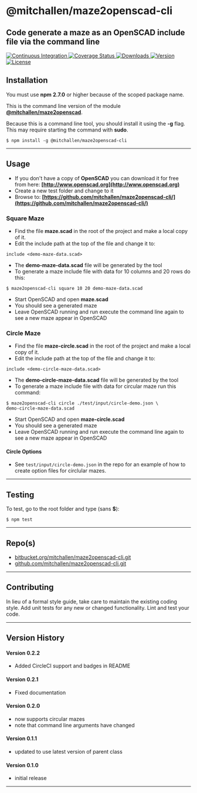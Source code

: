 
@mitchallen/maze2openscad-cli
==
Code generate a maze as an OpenSCAD include file via the command line
--

<p align="left">
  <a href="https://circleci.com/gh/mitchallen/maze2openscad-cli">
    <img src="https://img.shields.io/circleci/project/github/mitchallen/maze2openscad-cli.svg" alt="Continuous Integration">
  </a>
  <a href="https://codecov.io/gh/mitchallen/maze2openscad-cli">
    <img src="https://codecov.io/gh/mitchallen/maze2openscad-cli/branch/master/graph/badge.svg" alt="Coverage Status">
  </a>
  <a href="https://npmjs.org/package/@mitchallen/maze2openscad-cli">
    <img src="http://img.shields.io/npm/dt/@mitchallen/maze2openscad-cli.svg?style=flat-square" alt="Downloads">
  </a>
  <a href="https://npmjs.org/package/@mitchallen/maze2openscad-cli">
    <img src="http://img.shields.io/npm/v/@mitchallen/maze2openscad-cli.svg?style=flat-square" alt="Version">
  </a>
  <a href="https://npmjs.com/package/@mitchallen/maze2openscad-cli">
    <img src="https://img.shields.io/github/license/mitchallen/maze2openscad-cli.svg" alt="License"></a>
  </a>
</p>

## Installation

You must use __npm__ __2.7.0__ or higher because of the scoped package name.

This is the command line version of the module __[@mitchallen/maze2openscad](https://www.npmjs.com/package/@mitchallen/maze2openscad)__.

Because this is a command line tool, you should install it using the __-g__ flag. This may require starting the command with __sudo__.

    $ npm install -g @mitchallen/maze2openscad-cli
  
* * *

## Usage

* If you don't have a copy of __OpenSCAD__ you can download it for free from here: __[http://www.openscad.org](http://www.openscad.org)__
* Create a new test folder and change to it
* Browse to: __[https://github.com/mitchallen/maze2openscad-cli/](https://github.com/mitchallen/maze2openscad-cli/)__

### Square Maze

* Find the file __maze.scad__ in the root of the project and make a local copy of it.
* Edit the include path at the top of the file and change it to:
```
include <demo-maze-data.scad>
```
      
* The __demo-maze-data.scad__ file will be generated by the tool  
* To generate a maze include file with data for 10 columns and 20 rows do this:
```
$ maze2openscad-cli square 10 20 demo-maze-data.scad
```
        
* Start OpenSCAD and open __maze.scad__
* You should see a generated maze
* Leave OpenSCAD running and run execute the command line again to see a new maze appear in OpenSCAD

### Circle Maze

* Find the file __maze-circle.scad__ in the root of the project and make a local copy of it.
* Edit the include path at the top of the file and change it to:
```
include <demo-circle-maze-data.scad>
```
      
* The __demo-circle-maze-data.scad__ file will be generated by the tool  
* To generate a maze include file with data for circular maze run this command:
```
$ maze2openscad-cli circle ./test/input/circle-demo.json \
demo-circle-maze-data.scad
```
        
* Start OpenSCAD and open __maze-circle.scad__
* You should see a generated maze
* Leave OpenSCAD running and run execute the command line again to see a new maze appear in OpenSCAD

#### Circle Options

* See ```test/input/circle-demo.json``` in the repo for an example of how to create option files for circlular mazes.

* * *

## Testing

To test, go to the root folder and type (sans __$__):

    $ npm test
   
* * *
 
## Repo(s)

* [bitbucket.org/mitchallen/maze2openscad-cli.git](https://bitbucket.org/mitchallen/maze2openscad-cli.git)
* [github.com/mitchallen/maze2openscad-cli.git](https://github.com/mitchallen/maze2openscad-cli.git)

* * *

## Contributing

In lieu of a formal style guide, take care to maintain the existing coding style.
Add unit tests for any new or changed functionality. Lint and test your code.

* * *

## Version History

#### Version 0.2.2

* Added CircleCI support and badges in README

#### Version 0.2.1

* Fixed documentation

#### Version 0.2.0 

* now supports circular mazes
* note that command line arguments have changed

#### Version 0.1.1 

* updated to use latest version of parent class

#### Version 0.1.0 

* initial release


* * *
